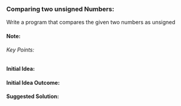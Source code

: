 ### Comparing two unsigned Numbers:

Write a program that compares the given two numbers as unsigned

#### Note:

###### Key Points:

#### Initial Idea:

#### Initial Idea Outcome:

#### Suggested Solution:
